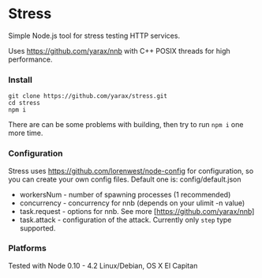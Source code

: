 Stress
========

Simple Node.js tool for stress testing HTTP services.

Uses https://github.com/yarax/nnb with C++ POSIX threads for high performance.

### Install

```
git clone https://github.com/yarax/stress.git
cd stress
npm i
```
There are can be some problems with building, then try to run `npm i` one more time.

### Configuration

Stress uses https://github.com/lorenwest/node-config for configuration, so you can create your own config files.
Default one is: config/default.json

* workersNum - number of spawning processes (1 recommended)
* concurrency - concurrency for nnb (depends on your ulimit -n value)
* task.request - options for nnb. See more [https://github.com/yarax/nnb]
* task.attack - configuration of the attack. Currently only `step` type supported.

### Platforms

Tested with Node 0.10 - 4.2 Linux/Debian, OS X El Capitan

